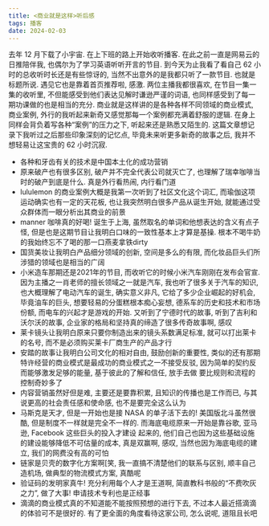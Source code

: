 ```yaml
---
title: <商业就是这样>听后感
tags: 播客
date: 2024-02-03
---
```


去年 12 月下载了小宇宙. 在上下班的路上开始收听播客. 在此之前一直是网易云的日推陪伴我, 也偶尔为了学习英语听听开言的节目. 到今天为止我看了看自己 62 小时的总收听时长还是有些惊讶的,
当然不出意外的是我都只听了一款节目. 也就是标题所说. 遇见它也是靠着首页推荐啦, 感激.
两位主播我都很喜欢, 在节目一集一集的收听里, 不但能感受到他们表达见解时谦逊严谨的词语, 也同样感受到了每一期功课做的也是相当的充分. 商业就是这样讲的是各种各样不同领域的商业模式, 商业案例,
外行的我听起来新奇又感觉那每一个案例都充满着舒服的逻辑. 在身上同样会背负着写各种“案例”的压力之下, 听起来还是熟悉又陌生的.
这篇文章想记录下我听过之后那些印象深刻的记忆点, 毕竟未来听更多新奇的故事之后, 我并不想轻易让这宝贵的 62 小时沉寂.
* 各种和牙齿有关的技术是中国本土化的成功营销
* 原来破产也有很多区别, 破产并不完全代表公司就灭亡了, 也理解了瑞幸咖啡当时的破产到底是什么. 真是外行看热闹, 内行看门道
* lululemon 的商业案例大概是我第一次听到了社区文化这个词汇, 而瑜伽这项运动确实也有一定的天花板, 也让我突然明白很多产品从诞生开始, 就能通过受众群体而一眼分析出其商业的前景
* manner 咖啡真的好喝! 诞生于上海, 虽然取名的单词和他想表达的含义有点子怪, 但是也是这期节目让我明白口味的一致性基本上才算是基操. 根本不喝牛奶的我始终忘不了喝的那一口燕麦拿铁dirty
* 国货美妆让我明白产品细分领域的创新, 空间是多么的有限, 而化妆品巨头们所涉猎的领域也是相当的广阔
* 小米造车那期还是2021年的节目, 而收听它的时候小米汽车刚刚在发布会官宣. 因为主播之一肖老师的擅长领域之一就是汽车, 我也听了很多关于汽车的知识, 也大概理解了电动汽车的诞生, 确实意义非凡,
它给了多少企业崛起的好机会, 毕竟油车的巨头, 想要轻易的分蛋糕根本痴心妄想, 德系车的历史和技术和市场份额, 而电车的兴起才是游戏的开始. 又听到了宁德时代的故事, 听到了吉利和沃尔沃的故事,
企业家的格局和坚持真的缔造了很多传奇故事啊, 感叹
* 莱卡镜头让我明白原来只要你制造出来的镜头系数满足标准, 就可以打出莱卡的名号, 而不是必须购买莱卡厂商生产的产品才行
* 安踏的故事让我明白公司文化的相对自由, 鼓励创新的重要性, 类似的还有那期特许经营的商业模式是最成功的商业模式之一不接受反驳, 因为简单的契约反而能够激发足够的能量, 基于彼此的了解和信任, 放手去做
要比规则和流程的控制奇妙多了
* 内容营销虽然好但是难, 主要还是要靠积累, 且知识的传播也是工作而已, 与其说更高的社会责任感和使命感, 也不是要完全这么认为
* 马斯克是天才, 但是一开始也是接 NASA 的单子活下去的! 美国版北斗虽然很酷, 但是制度不一样就是完全不一样的. 而海底电缆原来一开始是靠谷歌, 亚马逊, Facebook 这些巨头的投入才建设
起来的, 他们自己也因为这些基础设施的建设能够降低不可估量的成本, 真是双赢啊, 感叹, 当然也因为海底电缆的建立, 我们的网费没有高的可怕
* 链家是贝壳的数字化方案啊[笑, 我一直搞不清楚他们的联系与区别, 顺丰自己造机场, 做典型的物流模式方案, 真酷呢
* 验证码的发明家真牛! 充分利用每个人才是王道啊, 简直教科书般的“不费吹灰之力”, 做了大事! 申请技术专利也是正经事
* 滴滴的商业模式真的不知道能不能按照预想的进行下去, 不过本人最近搭滴滴的体验可不是很好的. 有了更全面的角度看待这家公司, 怎么说呢, 道阻且长吧
